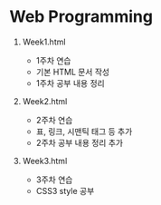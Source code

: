 # Web Programming

1. Week1.html
   - 1주차 연습
   - 기본 HTML 문서 작성
   - 1주차 공부 내용 정리
    
2. Week2.html
   - 2주차 연습
   - 표, 링크, 시맨틱 태그 등 추가
   - 2주차 공부 내용 정리 추가

3. Week3.html
   - 3주차 연습
   - CSS3 style 공부
     
